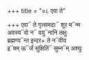 +++
title = "०८ एवा ते"

+++
एवा᳓ ते गृत्समदाः᳓ शूर म᳓न्म  
अवस्य᳓वो न᳓ वयु᳓नानि तक्षुः  
ब्रह्मण्य᳓न्त इन्दर+ ते न᳓वीय  
इ᳓षम् ऊ᳓र्जं सुक्षितिं᳓ सुम्न᳓म् अश्युः